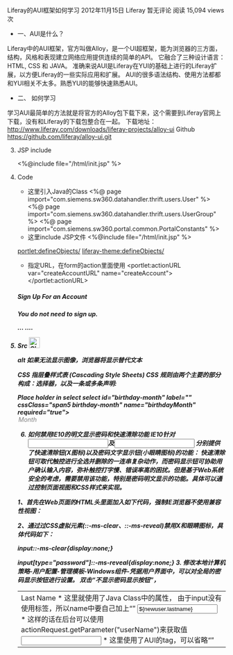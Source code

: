 Liferay的AUI框架如何学习
2012年11月15日 Liferay 暂无评论 阅读 15,094 views 次

* 一、AUI是什么？

Liferay中的AUI框架，官方叫做Alloy，是一个UI超框架，能为浏览器的三方面，结构，风格和表现建立网络应用提供连续的简单的API。
它融合了三种设计语言：HTML, CSS 和 JAVA。
准确来说AUI是Liferay在YUI的基础上进行的Liferay扩展，以方便Liferay的一些实际应用和扩展。
AUI的很多语法结构、使用方法都都和YUI相关不太多。熟悉YUI的能够快速熟悉AUI。

* 二、  如何学习

学习AUI最简单的方法就是将官方的Alloy包下载下来，这个需要到Liferay官网上下载，没有和Liferay的下载包整合在一起。
下载地址：http://www.liferay.com/downloads/liferay-projects/alloy-ui
Github
https://github.com/liferay/alloy-ui.git

3. JSP include

    <%@include file="/html/init.jsp" %>

4. Code
    * 这里引入Java的Class
    <%@ page import="com.siemens.sw360.datahandler.thrift.users.User" %>
    <%@ page import="com.siemens.sw360.datahandler.thrift.users.UserGroup" %>
    <%@ page import="com.siemens.sw360.portal.common.PortalConstants" %>
    * 这里include JSP文件
    <%@include file="/html/init.jsp" %>

    <portlet:defineObjects/>
    <liferay-theme:defineObjects/>
    * 指定URL，在form的action里面使用
    <portlet:actionURL var="createAccountURL" name="createAccount">
    </portlet:actionURL>

    <link rel="stylesheet" href="<%=request.getContextPath()%>/css/sw360.css">
    <script src="<%=request.getContextPath()%>/js/external/jquery-1.11.1.min.js" type="text/javascript"></script>
    <script src="<%=request.getContextPath()%>/js/external/jquery.validate.min.js" type="text/javascript"></script>
    <script src="<%=request.getContextPath()%>/js/external/additional-methods.min.js" type="text/javascript"></script>
    <script src="<%=request.getContextPath()%>/js/external/jquery-ui.min.js"></script>
    <h5>Sign Up For an Account<h5>
    <core_rt:if test="${themeDisplay.signedIn}">
        <p style="font-weight: bold;">You do not need to sign up.</p>
    </core_rt:if>
    <core_rt:if test="${not themeDisplay.signedIn}">
    <div id="createAccount">
        <form action="<%=createAccountURL%>" id="signup_form" method="post">
            <table>
                ...
            <tr>
                <td>
                    <label class="textlabel mandatory" for="last_name">Last Name</label>
                    * 这里就使用了Java Class中的属性， 由于input没有使用<aui:input>标签，所以name中要自己加上“<portlet:namespace/>”
                    <input type="text" name="<portlet:namespace/><%=User._Fields.LASTNAME%>" required=""
                           value="${newuser.lastname}" id="last_name">
                    * 这样的话在后台可以使用actionRequest.getParameter("userName")来获取值
                    <input type="text" name="<portlet:namespace/>userName"/>
                    * 这里使用了AUI的tag，可以省略“<portlet:namespace/>”
                    <aui:input type="text" name="userName" />
                </td>
            </tr>
        ....
        <script>
            $(document).ready(function () {
                $('#signup_form').validate({
                    rules: {
                        "<portlet:namespace/><%=PortalConstants.PASSWORD%>": "required",
                        "<portlet:namespace/><%=PortalConstants.PASSWORD_REPEAT%>": {
                            equalTo: '#password'
                        }
                    },
                    messages: {
                        "<portlet:namespace/><%=PortalConstants.PASSWORD_REPEAT%>": {
                            equalTo: "Passwords must match."
                        }
                    }
                });
            });
        </script>

5. Src
    <img src="<%=request.getContextPath()%>/images/search.png" alt="CleanUp"
    onclick="findDuplicates()" width="25px" height="25px" >

    alt 如果无法显示图像，浏览器将显示替代文本

CSS 指层叠样式表 (Cascading Style Sheets)
CSS 规则由两个主要的部分构成：选择器，以及一条或多条声明:

Place holder in select
select id="birthday-month" label="" cssClass="span5 birthday-month" name="birthdayMonth" required="true">
      <option value="" disabled selected>Month</option>

6. 如何禁用IE10的明文显示密码和快速清除功能
 IE10针对 <input>及<input type="password"> 分别提供了快速清除钮(X图标)以及密码文字显示钮(小眼睛图标)的功能：
快速清除钮可取代触控进行全选并删除的一连串复杂动作，而密码显示钮可协助用户确认输入内容，弥补触控打字慢、错误率高的困扰。但是基于Web系统安全的考虑，需要禁用该功能，特别是密码明文显示的功能。具体可以通过控制页面视图和CSS样式来实现。

1、首先在Web页面的HTML头里面加入如下代码，强制IE浏览器不使用兼容性视图：

<meta http-equiv="X-UA-Compatible" content="edge" />

2、通过过CSS虚拟元素(::-ms-clear、::-ms-reveal)禁用X和眼睛图标，具体代码如下：

input::-ms-clear{display:none;}

input[type="password"]::-ms-reveal{display:none;}
3. 修改本地计算机策略-用户配置-管理模板-Windows组件-凭据用户界面中，可以对全局的密码显示按钮进行设置。
双击“不显示密码显示按钮”，
